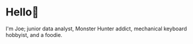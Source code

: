 # Hello👋

I'm Joe; junior data analyst, Monster Hunter addict, mechanical keyboard hobbyist, and a foodie.

<!---
Joe-huan/Joe-huan is a ✨ special ✨ repository because its `README.md` (this file) appears on your GitHub profile.
You can click the Preview link to take a look at your changes.
--->
